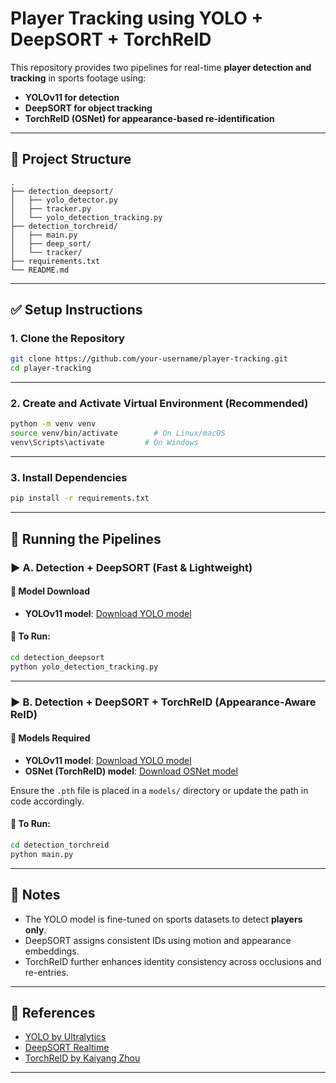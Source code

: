 # Player Tracking using YOLO + DeepSORT + TorchReID

This repository provides two pipelines for real-time **player detection and tracking** in sports footage using:
- **YOLOv11 for detection**
- **DeepSORT for object tracking**
- **TorchReID (OSNet) for appearance-based re-identification**

---

## 📂 Project Structure

```
.
├── detection_deepsort/
│   ├── yolo_detector.py
│   ├── tracker.py
│   └── yolo_detection_tracking.py
├── detection_torchreid/
│   ├── main.py
│   ├── deep_sort/
│   └── tracker/
├── requirements.txt
└── README.md
```

---

## ✅ Setup Instructions

### 1. Clone the Repository

```bash
git clone https://github.com/your-username/player-tracking.git
cd player-tracking
```

---

### 2. Create and Activate Virtual Environment (Recommended)

```bash
python -m venv venv
source venv/bin/activate        # On Linux/macOS
venv\Scripts\activate         # On Windows
```

---

### 3. Install Dependencies

```bash
pip install -r requirements.txt
```

---

## 🚀 Running the Pipelines

### ▶️ A. Detection + DeepSORT (Fast & Lightweight)

#### 🔗 Model Download
- **YOLOv11 model**: [Download YOLO model](https://drive.google.com/file/d/1-5fOSHOSB9UXyP_enOoZNAMScrePVcMD/view)

#### 🧠 To Run:
```bash
cd detection_deepsort
python yolo_detection_tracking.py
```

---

### ▶️ B. Detection + DeepSORT + TorchReID (Appearance-Aware ReID)

#### 🔗 Models Required
- **YOLOv11 model**: [Download YOLO model](https://drive.google.com/file/d/1-5fOSHOSB9UXyP_enOoZNAMScrePVcMD/view)
- **OSNet (TorchReID) model**: [Download OSNet model](https://drive.google.com/file/d/1LaG1EJpHrxdAxKnSCJ_i0u-nbxSAeiFY/view)

Ensure the `.pth` file is placed in a `models/` directory or update the path in code accordingly.

#### 🧠 To Run:
```bash
cd detection_torchreid
python main.py
```

---

## 🧠 Notes
- The YOLO model is fine-tuned on sports datasets to detect **players only**.
- DeepSORT assigns consistent IDs using motion and appearance embeddings.
- TorchReID further enhances identity consistency across occlusions and re-entries.

---

## 📎 References

- [YOLO by Ultralytics](https://github.com/ultralytics/ultralytics)
- [DeepSORT Realtime](https://github.com/levan92/deep_sort_realtime)
- [TorchReID by Kaiyang Zhou](https://github.com/KaiyangZhou/deep-person-reid)

---


